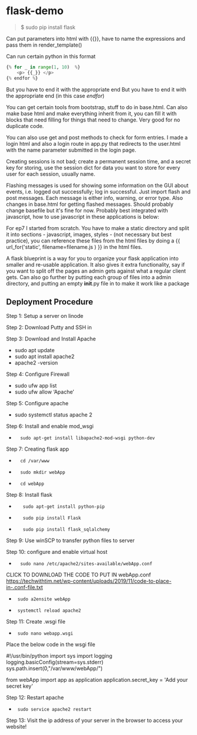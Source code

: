 # flask-demo
> $ sudo pip install flask

Can put parameters into html with {{}}, have to name the expressions and pass them in render_template()

Can run certain python in this format
``` python
{% for _ in range(1, 10)  %}
    <p> {{_}} </p>
{% endfor %}
```
But you have to end it with the appropriate end 
But you have to end it with the appropriate end (in this case *endfor*)

You can get certain tools from bootstrap, stuff to do in base.html.
Can also make base html and make everything inherit from it, you can fill it with blocks that need filling for things that need to change. Very good for no duplicate code.

You can also use get and post methods to check for form entries.
I made a login html and also a login route in app.py that redirects to the user.html with the name parameter submitted in the login page.

Creating sessions is not bad; create a permanent session time, and a secret key for storing, use the session dict for data you want to store for every user for each session, usually name.

Flashing messages is used for showing some information on the GUI about events, i.e. logged out successfully; log in successful. Just import flash and post messages. Each message is either info, warning, or error type. Also changes in base.html for getting flashed messages. Should probably change basefile but it's fine for now. Probably best integrated with javascript, how to use javascript in these applications is below:

For ep7 I started from scratch. You have to make a static directory and split it into sections - javascript, images, styles - (not necessary but best practice), you can reference these files from the html files by doing a {{ url_for('static', filename=filename.js ) }} in the html files.

A flask blueprint is a way for you to organize your flask application into smaller and re-usable application. It also gives it extra functionality, say if you want to split off the pages an admin gets against what a regular client gets. Can also go further by putting each group of files into a admin directory, and putting an empty __init__.py file in to make it work like a package

## Deployment Procedure
Step 1: Setup a server on linode

Step 2: Download Putty and SSH in

Step 3: Download and Install Apache
- sudo apt update
- sudo apt install apache2
- apache2 -version

Step 4: Configure Firewall
- sudo ufw app list
- sudo ufw allow ‘Apache’

Step 5: Configure apache
- sudo systemctl status apache 2  

Step 6: Install and enable mod_wsgi
-       sudo apt-get install libapache2-mod-wsgi python-dev

Step 7:  Creating flask app
-       cd /var/www 
-       sudo mkdir webApp
-       cd webApp

Step 8: Install flask
-        sudo apt-get install python-pip 
-        sudo pip install Flask 
-        sudo pip install flask_sqlalchemy

Step 9: Use winSCP to transfer python files to server

Step 10: configure and enable virtual host
-       sudo nano /etc/apache2/sites-available/webApp.conf

CLICK TO DOWNLOAD THE CODE TO PUT IN webApp.conf
https://techwithtim.net/wp-content/uploads/2019/11/code-to-place-in-.conf-file.txt

-      sudo a2ensite webApp 
-      systemctl reload apache2

Step 11: Create .wsgi file
-      sudo nano webapp.wsgi 
Place the below code in the wsgi file

#!/usr/bin/python
import sys
import logging
logging.basicConfig(stream=sys.stderr)
sys.path.insert(0,"/var/www/webApp/")

from webApp import app as application
application.secret_key = 'Add your secret key'

Step 12: Restart apache
-      sudo service apache2 restart 

Step 13: Visit the ip address of your server in the browser to  access your website!

